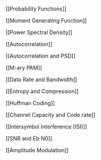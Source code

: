 [[Probability Functions]]

[[Moment Generating Function]]

[[Power Spectral Density]]

[[Autocorrelation]]

[[Autocorrelation and PSD]]

[[M-ary PAM]]

[[Data Rate and Bandwidth]]

[[Entropy and Compression]]

[[Huffman Coding]]

[[Channel Capacity and Code rate]]

[[Intersymbol Interference (ISI)]]

[[SNR and Eb N0]]

[[Amplitude Modulation]]